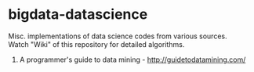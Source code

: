 # bigdata-datascience

Misc. implementations of data science codes from various sources.  
Watch "Wiki" of this repository for detailed algorithms.  

1) A programmer's guide to data mining - http://guidetodatamining.com/  
